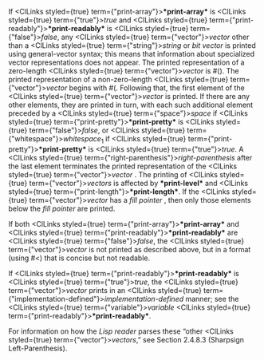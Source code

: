 



If <ClLinks styled={true} term={"print-array"}><b>\*print-array\*</b></ClLinks> is <ClLinks styled={true} term={"true"}><i>true</i></ClLinks> and <ClLinks styled={true} term={"print-readably"}><b>\*print-readably\*</b></ClLinks> is <ClLinks styled={true} term={"false"}><i>false</i></ClLinks>, any <ClLinks styled={true} term={"vector"}><i>vector</i></ClLinks> other than a <ClLinks styled={true} term={"string"}><i>string</i></ClLinks> or *bit vector* is printed using general-vector syntax; this means that information about specialized vector representations does not appear. The printed representation of a zero-length <ClLinks styled={true} term={"vector"}><i>vector</i></ClLinks> is #(). The printed representation of a non-zero-length <ClLinks styled={true} term={"vector"}><i>vector</i></ClLinks> begins with #(. Following that, the first element of the <ClLinks styled={true} term={"vector"}><i>vector</i></ClLinks> is printed. If there are any other elements, they are printed in turn, with each such additional element preceded by a <ClLinks styled={true} term={"space"}><i>space</i></ClLinks> if <ClLinks styled={true} term={"print-pretty"}><b>\*print-pretty\*</b></ClLinks> is <ClLinks styled={true} term={"false"}><i>false</i></ClLinks>, or <ClLinks styled={true} term={"whitespace"}><i>whitespace</i></ClLinks><sub>1</sub> if <ClLinks styled={true} term={"print-pretty"}><b>\*print-pretty\*</b></ClLinks> is <ClLinks styled={true} term={"true"}><i>true</i></ClLinks>. A <ClLinks styled={true} term={"right-parenthesis"}><i>right-parenthesis</i></ClLinks> after the last element terminates the printed representation of the <ClLinks styled={true} term={"vector"}><i>vector</i></ClLinks> . The printing of <ClLinks styled={true} term={"vector"}><i>vectors</i></ClLinks> is affected by **\*print-level\*** and <ClLinks styled={true} term={"print-length"}><b>\*print-length\*</b></ClLinks>. If the <ClLinks styled={true} term={"vector"}><i>vector</i></ClLinks> has a *fill pointer* , then only those elements below the *fill pointer* are printed. 



If both <ClLinks styled={true} term={"print-array"}><b>\*print-array\*</b></ClLinks> and <ClLinks styled={true} term={"print-readably"}><b>\*print-readably\*</b></ClLinks> are <ClLinks styled={true} term={"false"}><i>false</i></ClLinks>, the <ClLinks styled={true} term={"vector"}><i>vector</i></ClLinks> is not printed as described above, but in a format (using #&lt;) that is concise but not readable. 



If <ClLinks styled={true} term={"print-readably"}><b>\*print-readably\*</b></ClLinks> is <ClLinks styled={true} term={"true"}><i>true</i></ClLinks>, the <ClLinks styled={true} term={"vector"}><i>vector</i></ClLinks> prints in an <ClLinks styled={true} term={"implementation-defined"}><i>implementation-defined</i></ClLinks> manner; see the <ClLinks styled={true} term={"variable"}><i>variable</i></ClLinks> <ClLinks styled={true} term={"print-readably"}><b>\*print-readably\*</b></ClLinks>. 



For information on how the *Lisp reader* parses these “other <ClLinks styled={true} term={"vector"}><i>vectors</i></ClLinks>,” see Section 2.4.8.3 (Sharpsign Left-Parenthesis). 







 



 



